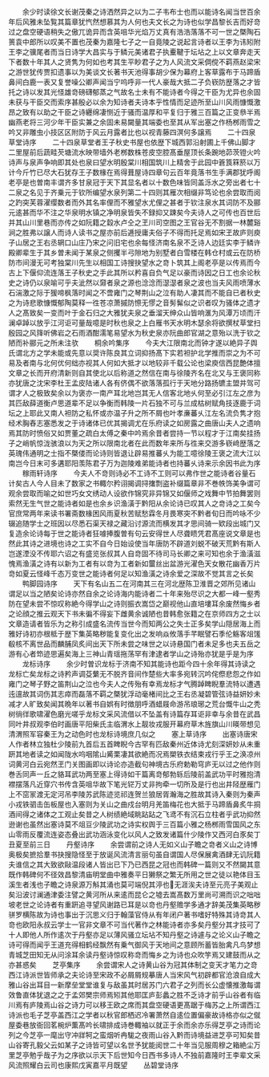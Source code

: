 <!-- { "loadSidebar": true } -->
　　余少时读徐文长谢茂秦之诗洒然异之以为二子韦布士也而以能诗名闻当世百余年后风雅未坠覧其篇章犹忾然想慕其为人何也夫文长之为诗也似学昌黎长吉而好竒过之盘空硬语稍失之傲兀诡异而含英咀华光焰万丈真有浩浩落落不可一世之槩陶石篑袁中郎所以叹美不置也茂秦为嘉隆七子之一自竟陵之说起言诗者以王李为讳矧附王李之骥尾者而当日诗学大昌实与于鳞元美诸君子执櫜鞬于坛坫之上以文章奔走天下者数十年其人之贤隽为何如也考其生平眇君子之为人风流文采倜傥不羁燕赵梁宋之游世犹传贾扣遗事以为美谈文长著书天池得事胡少保为幕府上客草露布于马蹄盾鼻间白鹿一表又复誉噪公卿声闻当宁呜呼非一代人豪哉大抵二子负嵚防歴落之才皆托之诗以发其光怪雄竒磅礴郁蒸之气故名士未有不能诗者今得之干臣为尤异也余固未获与干臣交而索序甚殷必以余为知诗者夫诗本乎性情而足迹所至山川风雨慷慨激昂之致有以助之干臣之诗纒绵凄恻近于骚而温厚和平复归于雅三百篇之正变叅半焉幽燕老将三河少年干臣实兼之余固未易闚量其端委也至其从军出塞之作杨桞雨雪之吟又非雕虫小技区区附防于风云月露者比也以视青藤四溟何多譲焉
　　二十四泉草堂诗序
　　二十四泉草堂者王子秋史书屋也依歴下城西郭沿射圃上千佛山脚才二里屋前后蔬畦芡塘流水映带墙外老桞数株苍皮空腔髙垂屋顶长条踠地茆茨镫火吟诗声与泉声争响即其处也泉曰望水明殷棠川相国筑川上精舍于此园中篬筤箖箊以万计今斤竹已尽大石犹存王子数椽在焉得葺屋诗四章句云百年竟落书生手满郡犹呼阁老亭是也曽南丰谓齐多甘泉冠于天下其显名者以十数色味皆同盖泺水之旁出者七十二泉之名见于齐乗元于钦所编望水泉列第二十四则其雁次相缀非笃论也余尝取而阅之趵突芙蓉濯缨数者而外其名率俚而不雅望水尤俚之甚者于钦注泉水其词防不及郦元逺甚而华不注之华泉明水镇之净明泉皆失不録抑又踈矣今夫诗人之可传也百世后并其山川里巷而亦传之如阮籍之縠水卢仝之玊川司空图之王官谷无不割据一林麓谿涧之胜弗以譲人而诗人读书之屋亦前后逓授庸夫俗子不得而托足焉如宋玊故庐则庾子山居之王右丞辋口山庄乃宋之问旧宅也余每怪济南名泉不乏诗人边廷实李于鳞许殿卿辈生于其乡曽未闻于某泉之侧攫半弓隙地为别墅者白雪楼在韩仓村或云在防桥防市间漫无可考独棠川先生以相国工诗搜抉望水之竒卜筑其上阁老亭是以传焉而今古上下偃仰流连落王子秋史之手此其所以矜喜自负气足以豪而诗因之日工也余论秋史之诗仍以泉喻可乎夫泚然以奫者泉之源也淰淰而濏濏者泉之波也当夫风雨喷薄水石湍激之际于猨啼枫落时闻之不啻雍门之琴荆山之泣有助人凄其而不能自已者秋史之为诗悲歌慷慨郁陶莫释一徃苍凉萧摵防憏无憀之音髣髴似之识者叹为骚体之遗才人之髙致矣一变而叶于金石归之大雅犹夫泉之垂溜天绅众山皆响滙为风潭万顷而汗澜卓踔以放乎江河讵可量哉噫是时秋也泉之上白雁书天水明木瑟余将欲撰杖草堂扫殷园之风箨听佛岩之石雨酒酣濡笔易望水为秋史泉亦阮曲郎官湖之意殆以洗于钦之陋而补郦元之所未注欤
　　桐余吟集序
　　今夫大江限南北而钟才遂以絶异子舆氏谓北方之学未能或先意以奨许陈良其立词抑扬髙下实若袒护北学推而崇之为不可易及者南与北何优何绌亦视其人何如大抵才以地较非千载公论也梁庾信西昆艶体擅文章之长而开府清新则自其使北以后称道之然信在南与徐陵齐名在北又与王褒同称亦犹唐之沈宋李杜王孟皮陆诸人各有侪偶不欲落落孤行于天地分路扬镳主盟并驾可谓才人之极致矣余以为褒亦一南产耳北地岂其无人信客北地乆何至必引江左之彦为其匹敌薛道衡卢思道辈不足以争衡而韩陵一片石独不可与兰成枯树赋角技逐鹿于词坛之上耶此又南人袒防之私怀或亦温子升之所不屑也叶孝亷蕃乆江左名流负隽才抱经术胸舂志塞悉发之于诗诸体已优其揭调尤在乐府读之如房露之曲唐山夫人之遗响焉其防时愤俗又如贾董之疏白太傅之秦中吟焉余昔者尝持一节以程才于江南矣挂扬子之峭帆惊泷骇浪以为天之所以限南北者在此而数年来所与徃来交游多嵚﨑歴落之英瑰伟通明之士指不槩偻而论诗则皆退让辟易推蕃乆为能工噫徐陵王褒之流大江以南岂今日末可多遘耶阳羡陈君子万为迦陵难弟能诗者也持蕃乆诗来示余因书此为序
　　稼雨轩诗序
　　今夫人不竒则诗必不工诗不工则可以弗作世之能诗者谷量石计矣古人今人目未了数家之书輙尔矜诩揭调挦撦剽盗补缀篇章非不巻帙饰美争谓可观余尝取而喻之如世巧女文绣动人设欲作锦究非异锦又如偃师之戏舞中节拍舞罢则索然无生气世之能诗者如是也余乡识渔潢于黔阳从余论诗已叹其人之竒诗之工矣今官庶常两年来读书署斋数椽困风雨夏秋苦赋愁霖冬月畏寒突不黔者旬日而吟咏不少辍追随学士之班因以尽悉石渠天禄之藏沿讨源流而横发其才思间骑一欵段出城门又复造余论诗每于世之能诗者狂噱捧腹曽有句云安得世人尽聋瞆凭君髙座说文章是也然此其诗之进境也诗之工实不自今日始设使当年唐防不辟道刘蜕不破天荒黔有斯人岂遂湮没不传耶六诏之有盛览张叔其人自竒固不待司马长卿之来可知也余于渔潢滋愧焉渔潢之诗有以新为工者有以竒为工者新如蠒丝出盆游光濯色天女散花幽香万片竒如夏云怪峰千态万变世之能诗者何足以知渔潢之诗余爱之深故不觉其言之长矣
　　鸭脚园诗序
　　天下有名山五二在河南其三在河北歴陈卫淮晋之郊所见诸山谓足以当之陋矣论诗亦然自余之论诗海内能诗者二十年来殆尽识之大都一峰一壑秀防在望未尝不惊叹称絶今得学山之诗则振衣嵩岱之巅视他山直培塿耳余废然悔乡者之论顔之推云观天下书未徧不得妄下雌黄余诚陋也昔韩愈张籍之在京师四方之士以文章造请者皆乐为之称引成盛名流传当世今而知两公之失士正多矣学山隠居海上而雅好诗初亦根柢于歴下集英略秽能复变化出之发响焱攸落手芊眠譬石季伦觞客俎馐殽核不离世品而麟脯凤炙间出天下所未尝之味世之以诗悬国门者未足多也夫五岳之游有心者笻迹思遍矣海上三神山青瑶拖荡罕有津逮者学山之诗殆亦犹是乎是为序
　　龙标诗序
　　余少时曽识龙标于济南不知其能诗也距今四十余年得其诗读之龙标亡矣龙标之诗矜声调芟蘩无不脱齐音间作楚些大率多宛转沉吟侘傺悲怨之作如雍门之琴子野之笛荆山之泣也今夫人之传殆有幸焉龙标才气腾踔睥睨羣流特以遭遇迍邅故其词伤其志瘁而磊落不羁之槩犹浮动毫楮间比之王右丞凝碧管弦诗益妍妙未减才人旷致矣闻其晩年以著书自娯有时徴朋呼酒蜡屐命游吊琅琊之荒台慨牛山之秃树徜徉歌啸濯色磨光嗟乎龙标文采风流借以不坠盖有诗篇存耳讵非幸与余昔在武昌同叶井叔观李伯时画唐平阳柴氏主临渭水上靓妆戎服开幕府草木旌旗山川暎带想见清渭照军容秦王为之动色时也龙标诗境庶几似之
　　塞上草诗序
　　出塞诗唐宋人作者林立独杜少陵前九首后五首睥睨今古罕有匹敌秦州近体诗尤刻深妍妙从未重趼其地者读之如闻陇水呜咽隂山觱栗凄其欲絶而况焉槊铁衣结束戎行乎王之涣凉州词黄河白云宛然玊门关图画即以诗论亦造截句神境古乐府勅勒穹庐无以过之他作则巻舌同声一丘之貉耳武功两至塞上得诗如干篇离竒郁勃轹后陵前盖武功平时雅抱清襟摆落凡近穿穴书传含英咀华故下笔光铓万丈非拘牵一切所及是行也出井陉歴雁门上不窋冡渡无定河吊李陵苏武陈迹览祁连贺兰狼居胥瀚海之胜故其诗入秦则为秦声小戎铁驷击缶板屋也入塞则为关山之曲戍台明月羌笛梅花也大抵于马蹄盾鼻炙牛挏酒间得之诸体之工观止矣昔之人树绩絶域眺跕跕之飞鸢不有沉石立柱者乎武功抑然逊谢也虽然出塞诗莫不俎豆少陵武功之诗实权舆于三百篇小雅之杨桞雨雪国风之东山零雨反覆流连姿态叠出武功涵泳变化以风人之致发诸篇什少陵作又西河白豕矣丁丑夏至前三日
　　丹壑诗序
　　余尝谓前之诗人无如义山子瞻之竒者义山之诗博奥极矣摭拾羣书抉搜隐怪至于放诞风流清言丽句虽自谓国人尽保展禽酒肆无讥阮籍夫谁信之其大致欲敺温段诸人皆出已下乃已西昆之冠也而韩碑一篇则又不然闚其意既作韩碑何不径效昌黎清庙明堂曲中雅奏平日獭祭之繁无所用之世之徒以艳体目玉溪生者浅也子瞻之诗泉源万斛其涌也莫可端倪其渟也无涯涘夫诗至元亮子美观止矣沿波讨澜通津委注譬之黄河所从来逺而昆仑之墟去嵩髙数万里尚可溯而识之咄咄坡老世之论诗者有重趼追寻望风谢路已耳是以竒也丹壑赡学多通才辞美茂集英略秽骈罗横陈故为诗也事出于沉思义归于翰藻官侍从有年闭户著书嗜好特殊其诗竒其人竒也欧阳永叔云学士一官非文章不可当代著作之林能诗者亦多矣丹壑分其才技可了十人即他人所作逺次于丹壑亦足以薄风骚立坛坫不知丹壑之诗遽与之论义山子瞻之诗可得而闻乎王道充得相鹤经飘然有乗气御风于天地间之意顾所蓄皆胎禽凡鸟梦想青城芝田知无从问涂耳余读丹壑诗惊叹称竒而悔乡之为诗也众吹竽焉又建鼓而从之亦甚惑矣
　　芝亭集序
　　余尝谓宋人之诗黄山谷为冠其体制之变天才笔力之竒西江诗派世皆师承之夫论诗至宋政不必屑屑规摹唐人当宋风气初辟都官沧浪自成大雅山谷出耳目一新摩垒堂堂谁复与敌虽其时居苏门六君子之列而长公虚懐推激每谓效鲁直体犹退之之于孟郊樊宗师焉矧其他耶匡庐彭蠡之胜不乏诗才前乎山谷者有临川焉有庐陵焉山谷之诗力可以移王欧之席而其盘空硬语更髙踞于梅苏之上所谓西江诗派也毛子芝亭盖西江之学者以秋官郎栖迟冷署萧然自逺位置偏豪故诗格亦似之僦屋委巷放衙回茗椀炉薫髙吟长啸排成诗巻輙袖以就正于余而余亦乐得芝亭之诗而论列之今芝亭一麾出守冲牂牱之蛮烟听冉駹之夜雨山谷入黔而诗境益进芝亭可知矣昔山谷寄孔毅父云如某子之诗皆可望以名世予犹能阅世二十年当见服周穆之箱絶尘万里芝亭勉乎哉子为之序欲以示天下后世知今日西书多诗人不独前嘉隆时王李辈文采风流照耀白云司也康熙戊寅嘉平月既望
　　丛碧堂诗序
